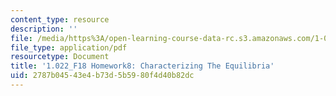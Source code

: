 ```yaml
---
content_type: resource
description: ''
file: /media/https%3A/open-learning-course-data-rc.s3.amazonaws.com/1-022-introduction-to-network-models-fall-2018/2787b04543e4b73d5b5980f4d40b82dc_MIT1_022F18_Homework8.pdf
file_type: application/pdf
resourcetype: Document
title: '1.022_F18 Homework8: Characterizing The Equilibria'
uid: 2787b045-43e4-b73d-5b59-80f4d40b82dc
---
```

